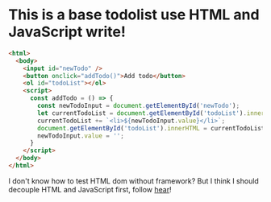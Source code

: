 # This is a base todolist use HTML and JavaScript write!

```HTML
<html>
  <body>
    <input id="newTodo" />
    <button onclick="addTodo()">Add todo</button>
    <ol id="todoList"></ol>
    <script>
      const addTodo = () => {
        const newTodoInput = document.getElementById('newTodo');
        let currentTodoList = document.getElementById('todoList').innerHTML;
        currentTodoList += `<li>${newTodoInput.value}</li>`;
        document.getElementById('todoList').innerHTML = currentTodoList;
        newTodoInput.value = '';
      }
    </script>
  </body>
</html>
```

I don't know how to test HTML dom without framework? But I think I should decouple HTML and JavaScript first, follow [hear](https://github.com/ms314006/dom-manipulation-of-jest/tree/master/step2)!
